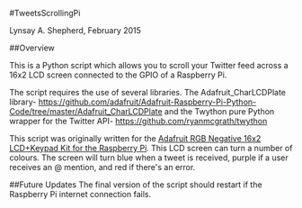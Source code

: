 #TweetsScrollingPi

Lynsay A. Shepherd, February 2015

##Overview

This is a Python script which allows you to scroll your Twitter feed across a 16x2 LCD screen connected to the GPIO of a Raspberry Pi.

The script requires the use of several libraries.  The Adafruit_CharLCDPlate library- https://github.com/adafruit/Adafruit-Raspberry-Pi-Python-Code/tree/master/Adafruit_CharLCDPlate and the Twython pure Python wrapper for the Twitter API- https://github.com/ryanmcgrath/twython

This script was originally written for the <a href="http://www.adafruit.com/product/1110">Adafruit RGB Negative 16x2 LCD+Keypad Kit for the Raspberry Pi</a>.  This LCD screen can turn a number of colours.  The screen will turn blue when a tweet is received, purple if a user receives an @ mention, and red if there's an error.

##Future Updates
The final version of the script should restart if the Raspberry Pi internet connection fails.
